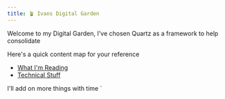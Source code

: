 ```yaml
---
title: 🪴 Ivans Digital Garden
---
```


Welcome to my Digital Garden, I've chosen Quartz as a framework to help consolidate 


Here's a quick content map for your reference

- [What I'm Reading](notes/what-im-reading.md)
- [Technical Stuff](notes/technical-stuff.md)

I'll add on more things with time
`



